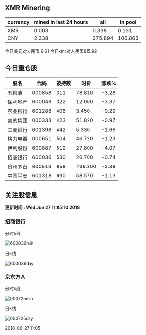 ## XMR Minering

|currency|mined in last 24 hours|all|in pool|
|---|---|---|---|
|XMR|0.003|0.338|0.131|
|CNY|2.338|275.894|106.863|

今日美元对人民币 6.61	今日xmr对人民币815.92


## 今日重仓股 

|股名|代码|被持数|时价|涨跌%|
|---|---|---|---|---|
|五粮液|000858|311|78.810|-3.28|
|保利地产|600048|322|12.060|-3.37|
|农业银行|601288|406|3.450|-0.29|
|美的集团|000333|423|51.820|-0.97|
|工商银行|601398|442|5.330|-1.66|
|格力电器|000651|504|46.720|-1.23|
|伊利股份|600887|519|27.800|-4.07|
|招商银行|600036|530|26.700|-0.74|
|贵州茅台|600519|658|736.800|-2.38|
|中国平安|601318|690|58.570|-1.13|

## 关注股信息
**更新时间 : Wed Jun 27 11:05:10 2018**
### 招商银行 
分时k线

![600036min](http://image.sinajs.cn/newchart/min/n/sh600036.gif)

日k线

![600036day](http://image.sinajs.cn/newchart/daily/n/sh600036.gif)

### 京东方Ａ 
分时k线

![000725min](http://image.sinajs.cn/newchart/min/n/sz000725.gif)

日k线

![000725day](http://image.sinajs.cn/newchart/daily/n/sz000725.gif)

2018-06-27 11:05